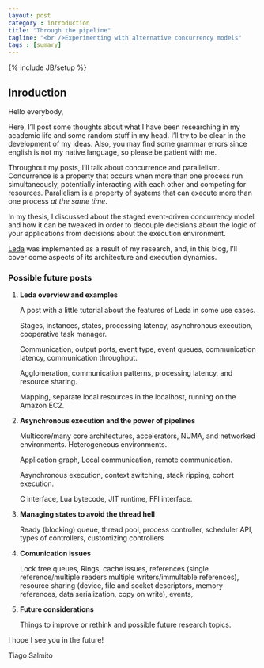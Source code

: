 ```yaml
---
layout: post
category : introduction
title: "Through the pipeline"
tagline: "<br />Experimenting with alternative concurrency models"
tags : [sumary]
---
```

{% include JB/setup %}


## Inroduction


Hello everybody,

Here, I&rsquo;ll post some thoughts about what I have been researching in my academic life and some random stuff in my head. I&rsquo;ll try to be clear in the development of my ideas. Also, you may find some grammar errors since english is not my native language, so please be patient with me.

Throughout my posts, I&rsquo;ll talk about concurrence and parallelism.
Concurrence is a property that occurs when more than one process run simultaneously, potentially interacting with each other and competing for resources.
Parallelism is a property of systems that can execute more than one process *at the same time*. 

In my thesis, I discussed about the staged event-driven concurrency model and how it can be tweaked in order to decouple decisions about the logic of your applications from decisions about the execution environment.

[Leda](http://leda.co) was implemented as a result of my research, and, in this blog, I&rsquo;ll cover come aspects of its architecture and execution dynamics.


### Possible future posts

1. **Leda overview and examples**

   A post with a little tutorial about the features of Leda in some use cases.

   Stages, instances, states, processing latency, asynchronous execution, cooperative task manager.

   Communication, output ports, event type, event queues, communication latency, communication throughput.

   Agglomeration, communication patterns, processing latency, and resource sharing.

   Mapping, separate local resources in the localhost, running on the Amazon EC2.


1. **Asynchronous execution and the power of pipelines**

   Multicore/many core  architectures, accelerators, NUMA, and networked environments. Heterogeneous environments.

   Application graph, Local communication, remote communication.

   Asynchronous execution, context switching, stack ripping, cohort execution.
   
   C interface, Lua bytecode, JIT runtime, FFI interface.


1. **Managing states to avoid the thread hell**
      
   Ready (blocking) queue, thread pool, process controller, scheduler API, types of controllers, customizing controllers 

1. **Comunication issues**

   Lock free queues, Rings, cache issues, references (single reference/multiple readers multiple writers/immultable references), resource sharing (device, file and socket descriptors, memory references, data serialization, copy on write), events, 

1. **Future considerations**

   Things to improve or rethink and possible future research topics.

I hope I see you in the future!

Tiago Salmito
